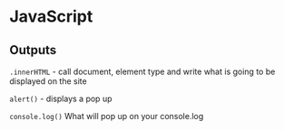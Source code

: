 # JavaScript

## Outputs 

`.innerHTML` - call document, element type and write what is going to be displayed on the site

`alert()` - displays a pop up 

`console.log()` What will pop up on your console.log